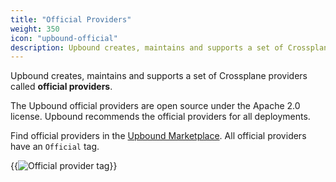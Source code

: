 ```yaml
---
title: "Official Providers"
weight: 350
icon: "upbound-official"
description: Upbound creates, maintains and supports a set of Crossplane providers called official providers.
---
```

Upbound creates, maintains and supports a set of Crossplane providers called **official providers**.  

The Upbound official providers are open source under the Apache 2.0 license. Upbound recommends the official providers for all deployments.

Find official providers in the [Upbound Marketplace](https://marketplace.upbound.io/providers?tier=official). 
All official providers have an `Official` tag.

{{<img src="/upbound-marketplace/images/provider-by-upbound.png" alt="Official provider tag" >}}
